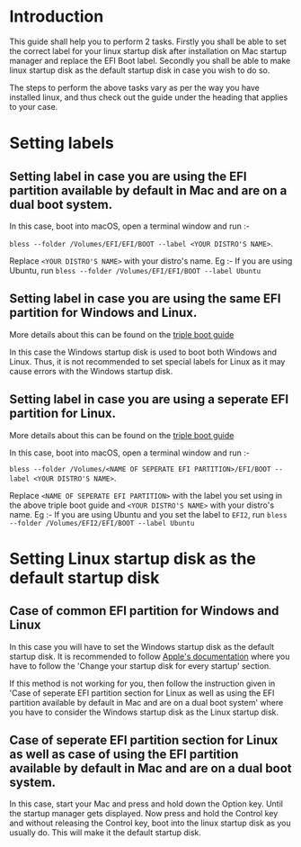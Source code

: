 # Introduction

This guide shall help you to perform 2 tasks. Firstly you shall be able to set the correct label for your linux startup disk after installation on Mac startup manager and replace the EFI Boot label. Secondly you shall be able to make linux startup disk as the default startup disk in case you wish to do so.

The steps to perform the above tasks vary as per the way you have installed linux, and thus check out the guide under the heading that applies to your case.

# Setting labels

## Setting label in case you are using the EFI partition available by default in Mac and are on a dual boot system.

In this case, boot into macOS, open a terminal window and run :-


`bless --folder /Volumes/EFI/EFI/BOOT --label <YOUR DISTRO'S NAME>`. 


Replace `<YOUR DISTRO'S NAME>` with your distro's name. Eg :- If you are using Ubuntu, run 
`bless --folder /Volumes/EFI/EFI/BOOT --label Ubuntu`

## Setting label in case you are using the same EFI partition for Windows and Linux.

More details about this can be found on the [triple boot guide](https://wiki.t2linux.org/guides/windows/)

In this case the Windows startup disk is used to boot both Windows and Linux. Thus, it is not recommended to set special labels for Linux as it may cause errors with the Windows startup disk.

## Setting label in case you are using a seperate EFI partition for Linux.

More details about this can be found on the [triple boot guide](https://wiki.t2linux.org/guides/windows/#using-seperate-efi-partitions)

In this case, boot into macOS, open a terminal window and run :-


`bless --folder /Volumes/<NAME OF SEPERATE EFI PARTITION>/EFI/BOOT --label <YOUR DISTRO'S NAME>`.


Replace `<NAME OF SEPERATE EFI PARTITION>` with the label you set using in the above triple boot guide and `<YOUR DISTRO'S NAME>` with your distro's name. Eg :- If you are using Ubuntu and you set the label to `EFI2`, run 
`bless --folder /Volumes/EFI2/EFI/BOOT --label Ubuntu`

# Setting Linux startup disk as the default startup disk

## Case of common EFI partition for Windows and Linux

In this case you will have to set the Windows startup disk as the default startup disk. It is recommended to follow [Apple's documentation](https://support.apple.com/en-in/guide/mac-help/mchlp1034/mac) where you have to follow the 'Change your startup disk for every startup' section.

If this method is not working for you, then follow the instruction given in 'Case of seperate EFI partition section for Linux as well as using the EFI partition available by default in Mac and are on a dual boot system' where you have to consider the Windows startup disk as the Linux startup disk.

## Case of seperate EFI partition section for Linux as well as case of using the EFI partition available by default in Mac and are on a dual boot system.

In this case, start your Mac and press and hold down the Option key. Until the startup manager gets displayed. Now press and hold the Control key and without releasing the Control key, boot into the linux startup disk as you usually do. This will make it the default startup disk.
